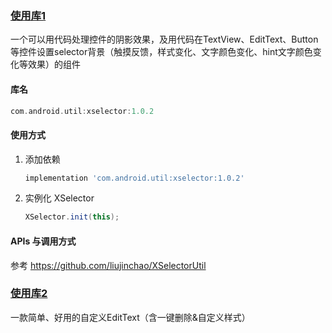 ### [使用库1](https://github.com/liujinchao/XSelectorUtil)

一个可以用代码处理控件的阴影效果，及用代码在TextView、EditText、Button等控件设置selector背景（触摸反馈，样式变化、文字颜色变化、hint文字颜色变化等效果）的组件

#### 库名

```groovy
com.android.util:xselector:1.0.2
```

#### 使用方式

1. 添加依赖

   ```groovy
   implementation 'com.android.util:xselector:1.0.2'
   ```

2. 实例化 XSelector

   ```java
   XSelector.init(this);
   ```


####  APIs 与调用方式

参考 https://github.com/liujinchao/XSelectorUtil

### [使用库2](https://github.com/Carson-Ho/SuperEditText)

一款简单、好用的自定义EditText（含一键删除&自定义样式）

